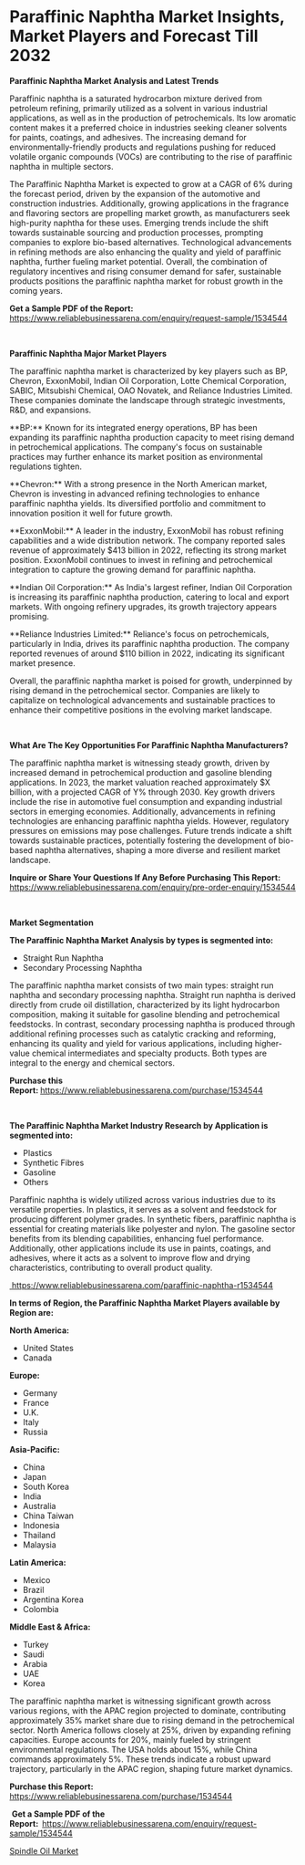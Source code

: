 <p><h1>Paraffinic Naphtha Market Insights, Market Players and Forecast Till 2032</h1></p><p><strong>Paraffinic Naphtha Market Analysis and Latest Trends</strong></p>
<p><p>Paraffinic naphtha is a saturated hydrocarbon mixture derived from petroleum refining, primarily utilized as a solvent in various industrial applications, as well as in the production of petrochemicals. Its low aromatic content makes it a preferred choice in industries seeking cleaner solvents for paints, coatings, and adhesives. The increasing demand for environmentally-friendly products and regulations pushing for reduced volatile organic compounds (VOCs) are contributing to the rise of paraffinic naphtha in multiple sectors.</p><p>The Paraffinic Naphtha Market is expected to grow at a CAGR of 6% during the forecast period, driven by the expansion of the automotive and construction industries. Additionally, growing applications in the fragrance and flavoring sectors are propelling market growth, as manufacturers seek high-purity naphtha for these uses. Emerging trends include the shift towards sustainable sourcing and production processes, prompting companies to explore bio-based alternatives. Technological advancements in refining methods are also enhancing the quality and yield of paraffinic naphtha, further fueling market potential. Overall, the combination of regulatory incentives and rising consumer demand for safer, sustainable products positions the paraffinic naphtha market for robust growth in the coming years.</p></p>
<p><strong>Get a Sample PDF of the Report:&nbsp;</strong> <a href="https://www.reliablebusinessarena.com/enquiry/request-sample/1534544?utm_campaign=3195&utm_medium=2&utm_source=Github&utm_content=ia&utm_term=31032025&utm_id=paraffinic-naphtha">https://www.reliablebusinessarena.com/enquiry/request-sample/1534544</a></p>
<p>&nbsp;</p>
<p><strong>Paraffinic Naphtha Major Market Players</strong></p>
<p><p>The paraffinic naphtha market is characterized by key players such as BP, Chevron, ExxonMobil, Indian Oil Corporation, Lotte Chemical Corporation, SABIC, Mitsubishi Chemical, OAO Novatek, and Reliance Industries Limited. These companies dominate the landscape through strategic investments, R&D, and expansions.</p><p>**BP:** Known for its integrated energy operations, BP has been expanding its paraffinic naphtha production capacity to meet rising demand in petrochemical applications. The company's focus on sustainable practices may further enhance its market position as environmental regulations tighten.</p><p>**Chevron:** With a strong presence in the North American market, Chevron is investing in advanced refining technologies to enhance paraffinic naphtha yields. Its diversified portfolio and commitment to innovation position it well for future growth.</p><p>**ExxonMobil:** A leader in the industry, ExxonMobil has robust refining capabilities and a wide distribution network. The company reported sales revenue of approximately $413 billion in 2022, reflecting its strong market position. ExxonMobil continues to invest in refining and petrochemical integration to capture the growing demand for paraffinic naphtha.</p><p>**Indian Oil Corporation:** As India's largest refiner, Indian Oil Corporation is increasing its paraffinic naphtha production, catering to local and export markets. With ongoing refinery upgrades, its growth trajectory appears promising.</p><p>**Reliance Industries Limited:** Reliance's focus on petrochemicals, particularly in India, drives its paraffinic naphtha production. The company reported revenues of around $110 billion in 2022, indicating its significant market presence.</p><p>Overall, the paraffinic naphtha market is poised for growth, underpinned by rising demand in the petrochemical sector. Companies are likely to capitalize on technological advancements and sustainable practices to enhance their competitive positions in the evolving market landscape.</p></p>
<p>&nbsp;</p>
<p><strong>What Are The Key Opportunities For Paraffinic Naphtha Manufacturers?</strong></p>
<p><p>The paraffinic naphtha market is witnessing steady growth, driven by increased demand in petrochemical production and gasoline blending applications. In 2023, the market valuation reached approximately $X billion, with a projected CAGR of Y% through 2030. Key growth drivers include the rise in automotive fuel consumption and expanding industrial sectors in emerging economies. Additionally, advancements in refining technologies are enhancing paraffinic naphtha yields. However, regulatory pressures on emissions may pose challenges. Future trends indicate a shift towards sustainable practices, potentially fostering the development of bio-based naphtha alternatives, shaping a more diverse and resilient market landscape.</p></p>
<p><strong>Inquire or Share Your Questions If Any Before Purchasing This Report:</strong> <a href="https://www.reliablebusinessarena.com/enquiry/pre-order-enquiry/1534544?utm_campaign=3195&utm_medium=2&utm_source=Github&utm_content=ia&utm_term=31032025&utm_id=paraffinic-naphtha">https://www.reliablebusinessarena.com/enquiry/pre-order-enquiry/1534544</a></p>
<p>&nbsp;</p>
<p><strong>Market Segmentation</strong></p>
<p><strong>The Paraffinic Naphtha Market Analysis by types is segmented into:</strong></p>
<p><ul><li>Straight Run Naphtha</li><li>Secondary Processing Naphtha</li></ul></p>
<p><p>The paraffinic naphtha market consists of two main types: straight run naphtha and secondary processing naphtha. Straight run naphtha is derived directly from crude oil distillation, characterized by its light hydrocarbon composition, making it suitable for gasoline blending and petrochemical feedstocks. In contrast, secondary processing naphtha is produced through additional refining processes such as catalytic cracking and reforming, enhancing its quality and yield for various applications, including higher-value chemical intermediates and specialty products. Both types are integral to the energy and chemical sectors.</p></p>
<p><strong>Purchase this Report:&nbsp;</strong><a href="https://www.reliablebusinessarena.com/purchase/1534544?utm_campaign=3195&utm_medium=2&utm_source=Github&utm_content=ia&utm_term=31032025&utm_id=paraffinic-naphtha">https://www.reliablebusinessarena.com/purchase/1534544</a></p>
<p>&nbsp;</p>
<p><strong>The Paraffinic Naphtha Market Industry Research by Application is segmented into:</strong></p>
<p><ul><li>Plastics</li><li>Synthetic Fibres</li><li>Gasoline</li><li>Others</li></ul></p>
<p><p>Paraffinic naphtha is widely utilized across various industries due to its versatile properties. In plastics, it serves as a solvent and feedstock for producing different polymer grades. In synthetic fibers, paraffinic naphtha is essential for creating materials like polyester and nylon. The gasoline sector benefits from its blending capabilities, enhancing fuel performance. Additionally, other applications include its use in paints, coatings, and adhesives, where it acts as a solvent to improve flow and drying characteristics, contributing to overall product quality.</p></p>
<p><a href="https://www.reliablebusinessarena.com/paraffinic-naphtha-r1534544?utm_campaign=3195&utm_medium=2&utm_source=Github&utm_content=ia&utm_term=31032025&utm_id=paraffinic-naphtha">&nbsp;https://www.reliablebusinessarena.com/paraffinic-naphtha-r1534544</a></p>
<p><strong>In terms of Region, the Paraffinic Naphtha Market Players available by Region are:</strong></p>
<p>
    <p> <strong> North America: </strong>
        <ul>
            <li>United States</li>
            <li>Canada</li>
        </ul>
        </p> 
    <p> <strong> Europe: </strong>
        <ul>
            <li>Germany</li>
            <li>France</li>
            <li>U.K.</li>
            <li>Italy</li>
            <li>Russia</li>
        </ul>
        </p> 
    <p> <strong> Asia-Pacific: </strong>
        <ul>
            <li>China</li>
            <li>Japan</li>
            <li>South Korea</li>
            <li>India</li>
            <li>Australia</li>
            <li>China Taiwan</li>
            <li>Indonesia</li>
            <li>Thailand</li>
            <li>Malaysia</li>
        </ul>
        </p> 
    <p> <strong> Latin America: </strong>
        <ul>
            <li>Mexico</li>
            <li>Brazil</li>
            <li>Argentina Korea</li>
            <li>Colombia</li>
        </ul>
        </p> 
    <p> <strong> Middle East & Africa: </strong>
        <ul>
            <li>Turkey</li>
            <li>Saudi</li>
            <li>Arabia</li>
            <li>UAE</li>
            <li>Korea</li>
        </ul>
    </p>
    </p>
<p><p>The paraffinic naphtha market is witnessing significant growth across various regions, with the APAC region projected to dominate, contributing approximately 35% market share due to rising demand in the petrochemical sector. North America follows closely at 25%, driven by expanding refining capacities. Europe accounts for 20%, mainly fueled by stringent environmental regulations. The USA holds about 15%, while China commands approximately 5%. These trends indicate a robust upward trajectory, particularly in the APAC region, shaping future market dynamics.</p></p>
<p><strong>Purchase this Report: </strong><a href="https://www.reliablebusinessarena.com/purchase/1534544?utm_campaign=3195&utm_medium=2&utm_source=Github&utm_content=ia&utm_term=31032025&utm_id=paraffinic-naphtha">https://www.reliablebusinessarena.com/purchase/1534544</a></p>
<p>&nbsp;<strong>Get a Sample PDF of the Report:&nbsp;&nbsp;</strong><a href="https://www.reliablebusinessarena.com/enquiry/request-sample/1534544?utm_campaign=3195&utm_medium=2&utm_source=Github&utm_content=ia&utm_term=31032025&utm_id=paraffinic-naphtha">https://www.reliablebusinessarena.com/enquiry/request-sample/1534544</a></p>
<p><strong></strong></p>
<p><p><a href="https://github.com/wakerizaak8g/Market-Research-Report-List-1/blob/main/spindle-oil-market.md?utm_campaign=3195&utm_medium=2&utm_source=Github&utm_content=ia&utm_term=31032025&utm_id=paraffinic-naphtha">Spindle Oil Market</a></p></p>